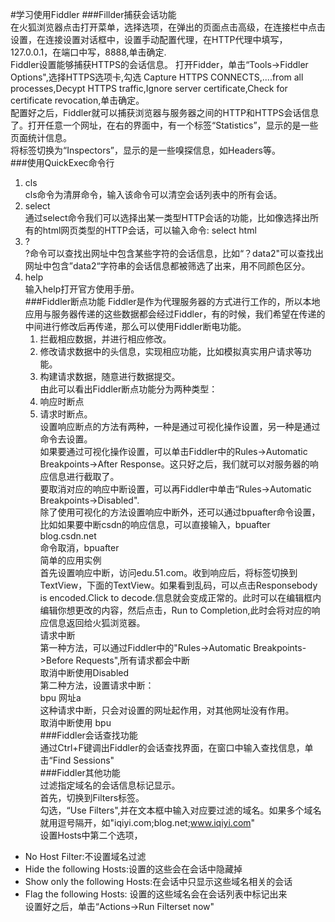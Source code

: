 #学习使用Fiddler
###Fillder捕获会话功能  
在火狐浏览器点击打开菜单，选择选项，在弹出的页面点击高级，在连接栏中点击设置，在连接设置对话框中，设置手动配置代理，在HTTP代理中填写，127.0.0.1，在端口中写，8888,单击确定.  
Fiddler设置能够捕获HTTPS的会话信息。
打开Fidder，单击“Tools->Fiddler Options",选择HTTPS选项卡,勾选
Capture HTTPS CONNECTS,....from all processes,Decypt HTTPS traffic,Ignore server certificate,Check for certificate revocation,单击确定。  
配置好之后，Fiddler就可以捕获浏览器与服务器之间的HTTP和HTTPS会话信息了。打开任意一个网址，在右的界面中，有一个标签“Statistics”，显示的是一些页面统计信息。  
将标签切换为“Inspectors”，显示的是一些嗅探信息，如Headers等。  
###使用QuickExec命令行   
1. cls  
cls命令为清屏命令，输入该命令可以清空会话列表中的所有会话。
2. select  
通过select命令我们可以选择出某一类型HTTP会话的功能，比如像选择出所有的html网页类型的HTTP会话，可以输入命令:
	select html
3. ?  
?命令可以查找出网址中包含某些字符的会话信息，比如“？data2"可以查找出网址中包含”data2“字符串的会话信息都被筛选了出来，用不同颜色区分。 
4. help  
输入help打开官方使用手册。  
###Fiddler断点功能
Fiddler是作为代理服务器的方式进行工作的，所以本地应用与服务器传递的这些数据都会经过Fiddler，有的时候，我们希望在传递的中间进行修改后再传递，那么可以使用Fiddler断电功能。  
	1. 拦截相应数据，并进行相应修改。  
	2. 修改请求数据中的头信息，实现相应功能，比如模拟真实用户请求等功能。  
	3. 构建请求数据，随意进行数据提交。  
由此可以看出Fiddler断点功能分为两种类型：  
	1. 响应时断点  
	2. 请求时断点。  
设置响应断点的方法有两种，一种是通过可视化操作设置，另一种是通过命令去设置。  
如果要通过可视化操作设置，可以单击Fiddler中的Rules->Automatic Breakpoints->After Response。这只好之后，我们就可以对服务器的响应信息进行截取了。  
要取消对应的响应中断设置，可以再Fiddler中单击“Rules->Automatic Breakpoints->Disabled".  
除了使用可视化的方法设置响应中断外，还可以通过bpuafter命令设置，比如如果要中断csdn的响应信息，可以直接输入，bpuafter blog.csdn.net  
命令取消，bpuafter  
简单的应用实例  
首先设置响应中断，访问edu.51.com。收到响应后，将标签切换到TextView，下面的TextView。如果看到乱码，可以点击Responsebody is encoded.Click to decode.信息就会变成正常的。此时可以在编辑框内编辑你想更改的内容，然后点击，Run to Completion,此时会将对应的响应信息返回给火狐浏览器。  
请求中断  
第一种方法，可以通过Fiddler中的"Rules->Automatic Breakpoints->Before Requests",所有请求都会中断  
取消中断使用Disabled  
第二种方法，设置请求中断：  
bpu 网址a  
这种请求中断，只会对设置的网址起作用，对其他网址没有作用。  
取消中断使用 bpu  
###Fiddler会话查找功能  
通过Ctrl+F键调出Fiddler的会话查找界面，在窗口中输入查找信息，单击“Find Sessions"  
###Fiddler其他功能  
过滤指定域名的会话信息标记显示。  
首先，切换到Filters标签。  
勾选，“Use Filters",并在文本框中输入对应要过滤的域名。如果多个域名就用逗号隔开，如"iqiyi.com;blog.net;www.iqiyi.com"  
设置Hosts中第二个选项，  
* No Host Filter:不设置域名过滤  
* Hide the following Hosts:设置的这些会在会话中隐藏掉  
* Show only the following Hosts:在会话中只显示这些域名相关的会话
* Flag the following Hosts: 设置的这些域名会在会话列表中标记出来  
设置好之后，单击“Actions->Run Filterset now"

